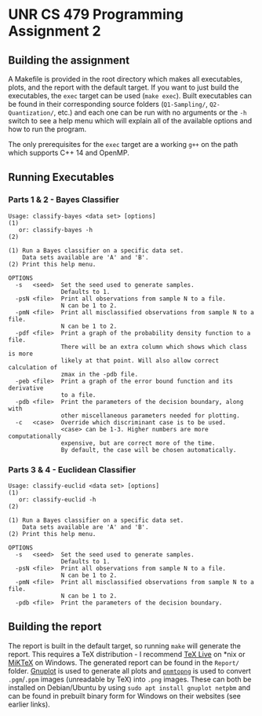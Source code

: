 # UNR CS 479 Programming Assignment 2

## Building the assignment
A Makefile is provided in the root directory which makes all executables, plots, and the report with the default target. If you want to just build the executables, the `exec` target can be used (`make exec`). Built executables can be found in their corresponding source folders (`Q1-Sampling/`, `Q2-Quantization/`, etc.) and each one can be run with no arguments or the `-h` switch to see a help menu which will explain all of the available options and how to run the program.

The only prerequisites for the `exec` target are a working `g++` on the path which supports C++ 14 and OpenMP.

## Running Executables

### Parts 1 & 2 - Bayes Classifier
```
Usage: classify-bayes <data set> [options]                            (1)
   or: classify-bayes -h                                              (2)

(1) Run a Bayes classifier on a specific data set.
    Data sets available are 'A' and 'B'.
(2) Print this help menu.

OPTIONS
  -s   <seed>  Set the seed used to generate samples.
               Defaults to 1.
  -psN <file>  Print all observations from sample N to a file.
               N can be 1 to 2.
  -pmN <file>  Print all misclassified observations from sample N to a file.
               N can be 1 to 2.
  -pdf <file>  Print a graph of the probability density function to a file.
               There will be an extra column which shows which class is more
               likely at that point. Will also allow correct calculation of
               zmax in the -pdb file.
  -peb <file>  Print a graph of the error bound function and its derivative
               to a file.
  -pdb <file>  Print the parameters of the decision boundary, along with
               other miscellaneous parameters needed for plotting.
  -c   <case>  Override which discriminant case is to be used.
               <case> can be 1-3. Higher numbers are more computationally
               expensive, but are correct more of the time.
               By default, the case will be chosen automatically.
```

### Parts 3 & 4 - Euclidean Classifier
```
Usage: classify-euclid <data set> [options]                            (1)
   or: classify-euclid -h                                              (2)

(1) Run a Bayes classifier on a specific data set.
    Data sets available are 'A' and 'B'.
(2) Print this help menu.

OPTIONS
  -s   <seed>  Set the seed used to generate samples.
               Defaults to 1.
  -psN <file>  Print all observations from sample N to a file.
               N can be 1 to 2.
  -pmN <file>  Print all misclassified observations from sample N to a file.
               N can be 1 to 2.
  -pdb <file>  Print the parameters of the decision boundary.
```

## Building the report
The report is built in the default target, so running `make` will generate the report. This requires a TeX distribution - I recommend [TeX Live](https://www.tug.org/texlive/) on *nix or [MiKTeX](https://miktex.org/) on Windows. The generated report can be found in the `Report/` folder. [Gnuplot](http://www.gnuplot.info/) is used to generate all plots and [`pnmtopng`](http://netpbm.sourceforge.net/doc/pnmtopng.html) is used to convert `.pgm`/`.ppm` images (unreadable by TeX) into `.png` images. These can both be installed on Debian/Ubuntu by using `sudo apt install gnuplot netpbm` and can be found in prebuilt binary form for Windows on their websites (see earlier links).
